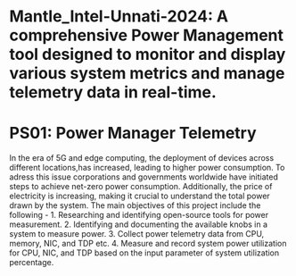 # Mantle_Intel-Unnati-2024: A comprehensive Power Management tool designed to monitor and display various system metrics and manage telemetry data in real-time.
# PS01: Power Manager Telemetry

In the era of 5G and edge computing, the deployment of devices across different locations,has increased, leading to higher power consumption. To adress this issue corporations and governments worldwide have initiated steps to achieve net-zero power consumption. Additionally, the price of electricity is increasing, making it crucial to understand the total power drawn by the system.
The main objectives of this project include the following -
    1. Researching and identifying open-source tools for power measurement.
    2. Identifying and documenting the available knobs in a system to measure power.
    3. Collect power telemetry data from CPU, memory, NIC, and TDP etc.
    4. Measure and record system power utilization for CPU, NIC, and TDP based on the input parameter of system utilization percentage.
